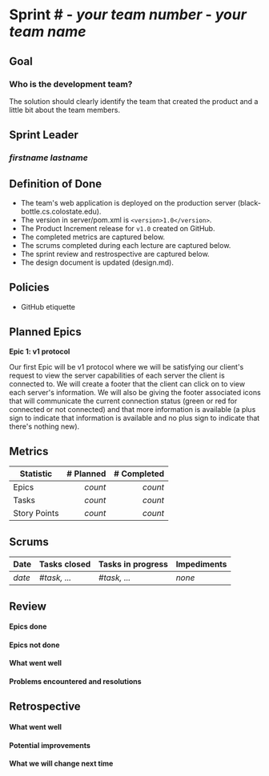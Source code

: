 # Sprint # - *your team number* - *your team name*

## Goal
### Who is the development team?
The solution should clearly identify the team that created the product and a little bit about the team members.

## Sprint Leader
### *firstname lastname*

## Definition of Done

* The team's web application is deployed on the production server (black-bottle.cs.colostate.edu).
* The version in server/pom.xml is `<version>1.0</version>`.
* The Product Increment release for `v1.0` created on GitHub.
* The completed metrics are captured below.
* The scrums completed during each lecture are captured below.
* The sprint review and restrospective are captured below.
* The design document is updated (design.md).


## Policies

* GitHub etiquette


## Planned Epics

**Epic 1: v1 protocol**

Our first Epic will be v1 protocol where we will be satisfying our client's request to view the server capabilities of each server the client is connected to. 
We will create a footer that the client can click on to view each server's information. We will also be giving the footer associated icons that will communicate the current connection status (green or red for connected or not connected) and that more information is available (a plus sign to indicate that information is available and no plus sign to indicate that there's nothing new).





## Metrics

| Statistic | # Planned | # Completed |
| --- | ---: | ---: |
| Epics | *count* | *count* |
| Tasks |  *count*   | *count* | 
| Story Points |  *count*  | *count* | 


## Scrums

| Date | Tasks closed  | Tasks in progress | Impediments |
| :--- | :--- | :--- | :--- |
| *date* | *#task, ...* | *#task, ...* | *none* | 


## Review

#### Epics done  

#### Epics not done 

#### What went well

#### Problems encountered and resolutions


## Retrospective

#### What went well

#### Potential improvements

#### What we will change next time
